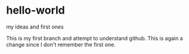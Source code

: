 # hello-world
my ideas and first ones

This is my first branch and attempt to understand github.
This is again a change since I don't remember the first one.

